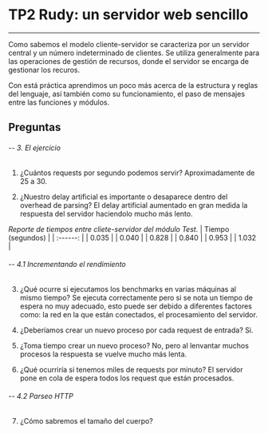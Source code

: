 # TP2 Rudy: un servidor web sencillo
---

Como sabemos el modelo cliente-servidor se caracteriza por un servidor central y un número indeterminado de clientes. Se utiliza generalmente para las operaciones de gestión de recursos, donde el servidor se encarga de gestionar los recuros.

Con está práctica aprendimos un poco más acerca de la estructura y reglas del lenguaje, así también como su funcionamiento, el paso de mensajes entre las funciones y módulos.


## Preguntas
 ###### -- 3. El ejercicio
  1. ¿Cuántos requests por segundo podemos servir? 
        Aproximadamente de 25 a 30.

  2. ¿Nuestro delay artificial es importante o desaparece dentro del overhead de parsing? 
        El delay artificial aumentado en gran medida la respuesta del servidor haciendolo mucho más lento.

*Reporte de tiempos entre cliete-servidor del módulo Test.*
| Tiempo (segundos) |
| :------: |
| 0.035  | 
| 0.040  | 
| 0.828  | 
| 0.840  | 
| 0.953  |
| 1.032  | 

 ###### -- 4.1 Incrementando el rendimiento
  3. ¿Qué ocurre si ejecutamos los benchmarks en varias máquinas al mismo tiempo?
        Se ejecuta correctamente pero si se nota un tiempo de espera no muy adecuado, esto puede ser debido a diferentes factores como: la red en la que están conectados, el procesamiento del servidor.

  4. ¿Deberíamos crear un nuevo proceso por cada request de entrada?
        Si.

  5. ¿Toma tiempo crear un nuevo proceso? 
        No, pero al lenvantar muchos procesos la respuesta se vuelve mucho más lenta.

  6. ¿Qué ocurriría si tenemos miles de requests por
minuto?
        El servidor pone en cola de espera todos los request que están procesados.

 ###### -- 4.2 Parseo HTTP
 7. ¿Cómo sabremos el tamaño del cuerpo?
    